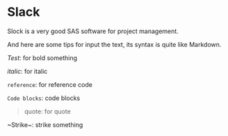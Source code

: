 Slack
====

Slock is a very good SAS software for project management.

And here are some tips for input the text, its syntax is quite like Markdown.

*Test*: for bold something

_italic_: for italic

`reference`: for reference code

```Code blocks```: code blocks

>quote: for quote

~Strike~: strike something
